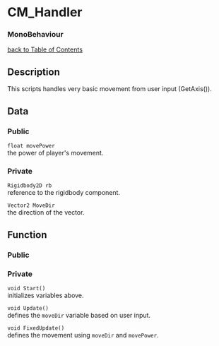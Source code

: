 # CM_Handler
### MonoBehaviour

[back to Table of Contents](/TableOfContents.md)

## Description
This scripts handles very basic movement from user input (GetAxis()).

## Data

### Public

`float movePower`  
the power of player's movement.

### Private

`Rigidbody2D rb`  
reference to the rigidbody component.

`Vector2 MoveDir`  
the direction of the vector.

## Function

### Public



### Private

`void Start()`  
initializes variables above.

`void Update()`  
defines the `moveDir` variable based on user input.

`void FixedUpdate()`  
defines the movement using `moveDir` and `movePower`.

